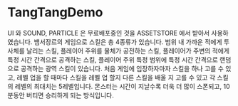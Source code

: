 # TangTangDemo
UI 와 SOUND, PARTICLE 은 무료배포중인 것을 ASSETSTORE 에서 받아서 사용하였습니다.
뱀서장르의 게임으로 스킬은 총 4종류가 있습니다.
범위 내 가까운 적에게 투사체를 날리는 스킬, 플레이어 주위를 물체가 공전하는 스킬, 플레이어가 주변의 적에게 특정 시간 간격으로 공격하는 스킬, 플레이어 주위 특정 범위에 특정 시간 간격으로 랜덤으로 공격하는 광역 스킬이 있습니다.
처음 게임에 입장하자마자 스킬을 하나 고를 수 있고, 레벨 업을 할 때마다 스킬을 레벨 업 할지 다른 스킬을 배울 지 고를 수 있고 각 스킬의 레벨의 최대치는 5레벨입니다.
몬스터는 시간이 지날수록 더욱 더 많이 스폰되고, 10분동안 버티면 승리하게 되는 방식입니다.
